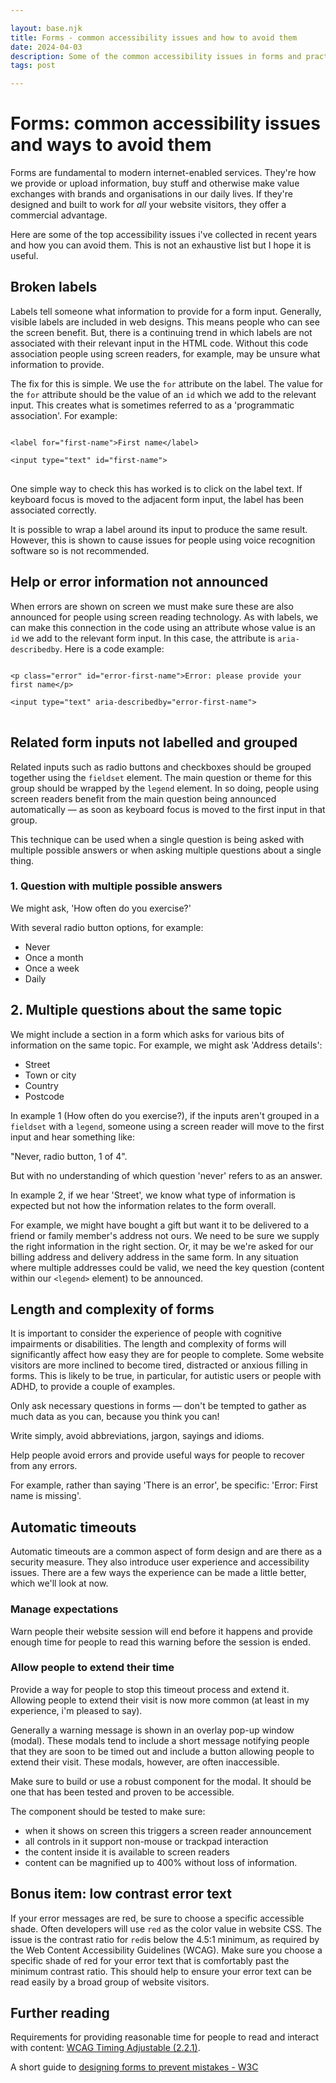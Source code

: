 ```yaml
---

layout: base.njk
title: Forms - common accessibility issues and how to avoid them
date: 2024-04-03
description: Some of the common accessibility issues in forms and practical ways to avoid them
tags: post

---
```


# Forms: common accessibility issues and ways to avoid them

Forms are fundamental to modern internet-enabled services. They're how we provide or upload information, buy stuff and otherwise make value exchanges with brands and organisations in our daily lives. If they're designed and built to work for _all_ your website visitors, they offer a commercial advantage.  

Here are some of the top accessibility issues i've collected in recent years and how you can avoid them. This is not an exhaustive list but I hope it is useful. 

## Broken labels 

Labels tell someone what information to provide for a form input. Generally, visible labels are included in web designs. This means people who can see the screen benefit. But, there is a continuing trend in which labels are not associated with their relevant input in the HTML code. Without this code association people using screen readers, for example, may be unsure what information to provide. 

The fix for this is simple. We use the <code>for</code> attribute on the label. The value for the <code>for</code> attribute should be the value of an <code>id</code> which we add to the relevant input. This creates what is sometimes referred to as a 'programmatic association'. For example:


<pre>
<code>
&lt;label for="first-name"&gt;First name&lt;/label&gt; </br>
&lt;input type="text" id="first-name"&gt;
</code>
</pre>


One simple way to check this has worked is to click on the label text. If keyboard focus is moved to the adjacent form input, the label has been associated correctly. 

It is possible to wrap a label around its input to produce the same result. However, this is shown to cause issues for people using voice recognition software so is not recommended. 

## Help or error information not announced

When errors are shown on screen we must make sure these are also announced for people using screen reading technology. As with labels, we can make this connection in the code using an attribute whose value is an <code>id</code> we add to the relevant form input. In this case, the attribute is <code>aria-describedby</code>. Here is a code example: 

<pre>
<code>
&lt;p class="error" id="error-first-name"&gt;Error: please provide your first name&lt;/p&gt; </br>
&lt;input type="text" aria-describedby="error-first-name"&gt;
</code>
</pre>

## Related form inputs not labelled and grouped
Related inputs such as radio buttons and checkboxes should be grouped together using the <code>fieldset</code> element. The main question or theme for this group should be wrapped by the <code>legend</code> element. In so doing, people using screen readers benefit from the main question being announced automatically &mdash; as soon as keyboard focus is moved to the first input in that group. 

This technique can be used when a single question is being asked with multiple possible answers or when asking multiple questions about a single thing. 

### 1. Question with multiple possible answers

We might ask, 'How often do you exercise?'

With several radio button options, for example:

- Never
- Once a month
- Once a week
- Daily

## 2. Multiple questions about the same topic

We might include a section in a form which asks for various bits of information on the same topic. For example, we might ask 'Address details':

- Street
- Town or city
- Country
- Postcode

In example 1 (How often do you exercise?), if the inputs aren't grouped in a <code>fieldset</code> with a <code>legend</code>, someone using a screen reader will move to the first input and hear something like:

"Never, radio button, 1 of 4". 

But with no understanding of which question 'never' refers to as an answer.  

In example 2, if we hear 'Street', we know what type of information is expected but not how the information relates to the form overall. 

For example, we might have bought a gift but want it to be delivered to a friend or family member's address not ours. We need to be sure we supply the right information in the right section. Or, it may be we're asked for our billing address and delivery address in the same form. In any situation where multiple addresses could be valid, we need the key question (content within our <code>&lt;legend&gt;</code> element) to be announced. 

## Length and complexity of forms

It is important to consider the experience of people with cognitive impairments or disabilities. The length and complexity of forms will significantly affect how easy they are for people to complete. Some website visitors are more inclined to become tired, distracted or anxious filling in forms. This is likely to be true, in particular, for autistic users or people with ADHD, to provide a couple of examples.   

Only ask necessary questions in forms &mdash; don't be tempted to gather as much data as you can, because you think you can! 

Write simply, avoid abbreviations, jargon, sayings and idioms. 

Help people avoid errors and provide useful ways for people to recover from any errors. 

For example, rather than saying 'There is an error', be specific: 'Error: First name is missing'. 

## Automatic timeouts

Automatic timeouts are a common aspect of form design and are there as a security measure. They also introduce user experience and accessibility issues. There are a few ways the experience can be made a little better, which we'll look at now. 

### Manage expectations

Warn people their website session will end before it happens and provide enough time for people to read this warning before the session is ended. 

### Allow people to extend their time

Provide a way for people to stop this timeout process and extend it. Allowing people to extend their visit is now more common (at least in my experience, i'm pleased to say). 

Generally a warning message is shown in an overlay pop-up window (modal). These modals tend to include a short message notifying people that they are soon to be timed out and include a button allowing people to extend their visit. These modals, however, are often inaccessible.

Make sure to build or use a robust component for the modal. It should be one that has been tested and proven to be accessible. 

The component should be tested to make sure: 
- when it shows on screen this triggers a screen reader announcement
- all controls in it support non-mouse or trackpad interaction
- the content inside it is available to screen readers
- content can be magnified up to 400% without loss of information.

## Bonus item: low contrast error text

If your error messages are red, be sure to choose a specific accessible shade. Often developers will use <code>red</code> as the color value in website CSS. The issue is the contrast ratio for <code>red</code>is below the 4.5:1 minimum, as required by the Web Content Accessibility Guidelines (WCAG). Make sure you choose a specific shade of red for your error text that is comfortably past the minimum contrast ratio. This should help to ensure your error text can be read easily by a broad group of website visitors. 

## Further reading

Requirements for providing reasonable time for people to read and interact with content: <a href="https://www.w3.org/WAI/WCAG21/Understanding/timing-adjustable.html">WCAG Timing Adjustable (2.2.1)</a>.

A short guide to <a href="https://www.w3.org/WAI/WCAG2/supplemental/patterns/o4p04-supportive-forms/">designing forms to prevent mistakes - W3C</a>     